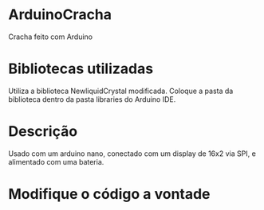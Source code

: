 # ArduinoCracha
Cracha feito com Arduino

# Bibliotecas utilizadas
Utiliza a biblioteca NewliquidCrystal modificada.
Coloque a pasta da biblioteca dentro da pasta libraries do Arduino IDE.

# Descrição
Usado com um arduino nano, conectado com um display de 16x2 via SPI, e alimentado com uma bateria.

# Modifique o código a vontade


